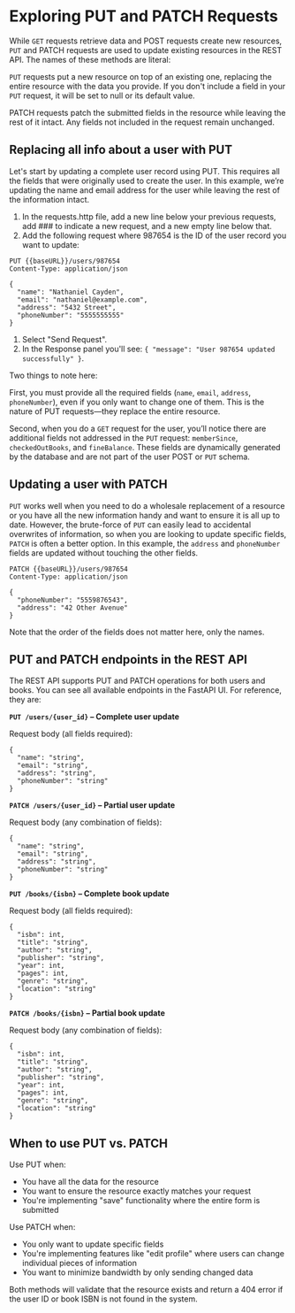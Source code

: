 # Exploring PUT and PATCH Requests

While `GET` requests retrieve data and POST requests create new resources, `PUT` and PATCH requests are used to update existing resources in the REST API. The names of these methods are literal:

`PUT` requests put a new resource on top of an existing one, replacing the entire resource with the data you provide. If you don't include a field in your `PUT` request, it will be set to null or its default value.

PATCH requests patch the submitted fields in the resource while leaving the rest of it intact. Any fields not included in the request remain unchanged.

## Replacing all info about a user with PUT

Let's start by updating a complete user record using PUT. This requires all the fields that were originally used to create the user. In this example, we’re updating the name and email address for the user while leaving the rest of the information intact.

1. In the requests.http file, add a new line below your previous requests, add ### to indicate a new request, and a new empty line below that.
2. Add the following request where 987654 is the ID of the user record you want to update:

```
PUT {{baseURL}}/users/987654
Content-Type: application/json

{
  "name": "Nathaniel Cayden",
  "email": "nathaniel@example.com",
  "address": "5432 Street",
  "phoneNumber": "5555555555"
}
```

1. Select "Send Request".
2. In the Response panel you'll see: `{ "message": "User 987654 updated successfully" }`.

Two things to note here:

First, you must provide all the required fields (`name`, `email`, `address`, `phoneNumber`), even if you only want to change one of them. This is the nature of PUT requests—they replace the entire resource.

Second, when you do a `GET` request for the user, you’ll notice there are additional fields not addressed in the `PUT` request: `memberSince`, `checkedOutBooks`, and `fineBalance`. These fields are dynamically generated by the database and are not part of the user POST or `PUT` schema.

## Updating a user with PATCH

`PUT` works well when you need to do a wholesale replacement of a resource or you have all the new information handy and want to ensure it is all up to date. However, the brute-force of `PUT` can easily lead to accidental overwrites of information, so when you are looking to update specific fields, `PATCH` is often a better option. In this example, the `address` and `phoneNumber` fields are updated without touching the other fields.

```
PATCH {{baseURL}}/users/987654
Content-Type: application/json

{
  "phoneNumber": "5559876543",
  "address": "42 Other Avenue"
}
```

Note that the order of the fields does not matter here, only the names.

## PUT and PATCH endpoints in the REST API

The REST API supports PUT and PATCH operations for both users and books. You can see all available endpoints in the FastAPI UI. For reference, they are:

**`PUT /users/{user_id}` – Complete user update**

Request body (all fields required):

```
{
  "name": "string",
  "email": "string",
  "address": "string",
  "phoneNumber": "string"
}
```

**`PATCH /users/{user_id}` – Partial user update**

Request body (any combination of fields):

```
{
  "name": "string",
  "email": "string",
  "address": "string",
  "phoneNumber": "string"
}
```

**`PUT /books/{isbn}` – Complete book update**

Request body (all fields required):

```
{
  "isbn": int,
  "title": "string",
  "author": "string",
  "publisher": "string",
  "year": int,
  "pages": int,
  "genre": "string",
  "location": "string"
}
```
**`PATCH /books/{isbn}` – Partial book update**

Request body (any combination of fields):

```
{
  "isbn": int,
  "title": "string",
  "author": "string",
  "publisher": "string",
  "year": int,
  "pages": int,
  "genre": "string",
  "location": "string"
}
```

## When to use PUT vs. PATCH

Use PUT when:

- You have all the data for the resource
- You want to ensure the resource exactly matches your request
- You're implementing "save" functionality where the entire form is submitted

Use PATCH when:

- You only want to update specific fields
- You're implementing features like "edit profile" where users can change individual pieces of information
- You want to minimize bandwidth by only sending changed data

Both methods will validate that the resource exists and return a 404 error if the user ID or book ISBN is not found in the system.
